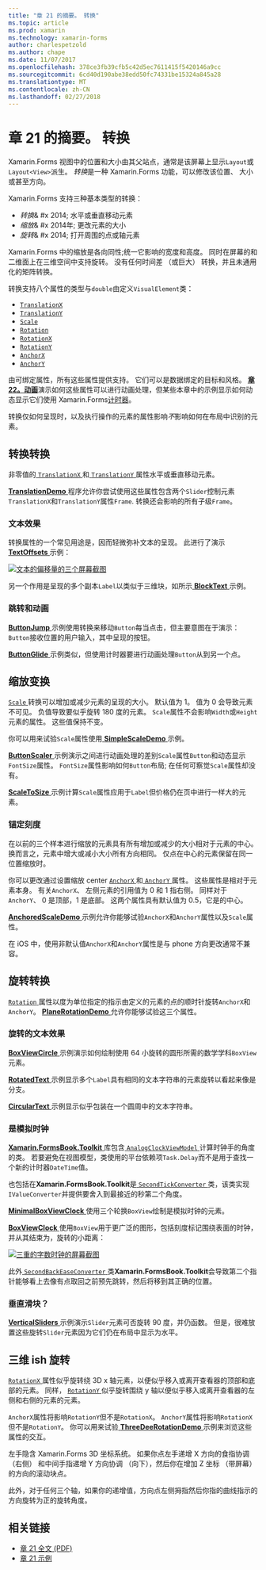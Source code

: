 ```yaml
---
title: "章 21 的摘要。 转换"
ms.topic: article
ms.prod: xamarin
ms.technology: xamarin-forms
author: charlespetzold
ms.author: chape
ms.date: 11/07/2017
ms.openlocfilehash: 378ce3fb39cfb5c42d5ec7611415f5420146a9cc
ms.sourcegitcommit: 6cd40d190abe38edd50fc74331be15324a845a28
ms.translationtype: MT
ms.contentlocale: zh-CN
ms.lasthandoff: 02/27/2018
---
```

# <a name="summary-of-chapter-21-transforms"></a>章 21 的摘要。 转换

Xamarin.Forms 视图中的位置和大小由其父站点，通常是该屏幕上显示`Layout`或`Layout<View>`派生。 *转换*是一种 Xamarin.Forms 功能，可以修改该位置、 大小或甚至方向。

Xamarin.Forms 支持三种基本类型的转换：

- *转换*& #x 2014; 水平或垂直移动元素
- *缩放*& #x 2014年; 更改元素的大小
- *旋转*& #x 2014; 打开周围的点或轴元素

Xamarin.Forms 中的缩放是各向同性;统一它影响的宽度和高度。 同时在屏幕的和二维面上在三维空间中支持旋转。 没有任何时间差 （或巨大） 转换，并且未通用化的矩阵转换。

转换支持八个属性的类型与`double`由定义`VisualElement`类：

- [`TranslationX`](https://developer.xamarin.com/api/property/Xamarin.Forms.VisualElement.TranslationX/)
- [`TranslationY`](https://developer.xamarin.com/api/property/Xamarin.Forms.VisualElement.TranslationY/)
- [`Scale`](https://developer.xamarin.com/api/property/Xamarin.Forms.VisualElement.Scale/)
- [`Rotation`](https://developer.xamarin.com/api/property/Xamarin.Forms.VisualElement.Rotation/)
- [`RotationX`](https://developer.xamarin.com/api/property/Xamarin.Forms.VisualElement.RotationX/)
- [`RotationY`](https://developer.xamarin.com/api/property/Xamarin.Forms.VisualElement.RotationY/)
- [`AnchorX`](https://developer.xamarin.com/api/property/Xamarin.Forms.VisualElement.AnchorX/)
- [`AnchorY`](https://developer.xamarin.com/api/property/Xamarin.Forms.VisualElement.AnchorY/)

由可绑定属性，所有这些属性提供支持。 它们可以是数据绑定的目标和风格。 [**章 22。动画**](~/xamarin-forms/creating-mobile-apps-xamarin-forms/summaries/chapter22.md)演示如何这些属性可以进行动画处理，但某些本章中的示例显示如何动态显示它们使用 Xamarin.Forms[计时器](~/xamarin-forms/platform/device.md#Device_StartTimer)。

转换仅如何呈现时，以及执行操作的元素的属性影响*不*影响如何在布局中识别的元素。

## <a name="the-translation-transform"></a>转换转换

非零值的[ `TranslationX` ](https://developer.xamarin.com/api/property/Xamarin.Forms.VisualElement.TranslationX/)和[ `TranslationY` ](https://developer.xamarin.com/api/property/Xamarin.Forms.VisualElement.TranslationY/)属性水平或垂直移动元素。

[ **TranslationDemo** ](https://github.com/xamarin/xamarin-forms-book-samples/tree/master/Chapter21/TranslationDemo)程序允许你尝试使用这些属性包含两个`Slider`控制元素`TranslationX`和`TranslationY`属性`Frame`. 转换还会影响的所有子级`Frame`。

### <a name="text-effects"></a>文本效果

转换属性的一个常见用途是，因而轻微弥补文本的呈现。 此进行了演示[ **TextOffsets** ](https://github.com/xamarin/xamarin-forms-book-samples/tree/master/Chapter21/TextOffsets)示例：

[![文本的偏移量的三个屏幕截图](images/ch21fg03-small.png "文本偏移量")](images/ch21fg03-large.png "文本偏移量")

另一个作用是呈现的多个副本`Label`以类似于三维块，如所示[ **BlockText** ](https://github.com/xamarin/xamarin-forms-book-samples/tree/master/Chapter21/BlockText)示例。

### <a name="jumps-and-animations"></a>跳转和动画

[ **ButtonJump** ](https://github.com/xamarin/xamarin-forms-book-samples/tree/master/Chapter21/ButtonJump)示例使用转换来移动`Button`每当点击，但主要意图在于演示：`Button`接收位置的用户输入，其中呈现的按钮。

[ **ButtonGlide** ](https://github.com/xamarin/xamarin-forms-book-samples/tree/master/Chapter21/ButtonGlide)示例类似，但使用计时器要进行动画处理`Button`从到另一个点。

## <a name="the-scale-transform"></a>缩放变换

[ `Scale` ](https://developer.xamarin.com/api/property/Xamarin.Forms.VisualElement.Scale/)转换可以增加或减少元素的呈现的大小。 默认值为 1。 值为 0 会导致元素不可见。 负值导致要似乎旋转 180 度的元素。 `Scale`属性不会影响`Width`或`Height`元素的属性。 这些值保持不变。

你可以用来试验`Scale`属性使用[ **SimpleScaleDemo** ](https://github.com/xamarin/xamarin-forms-book-samples/tree/master/Chapter21/SimpleScaleDemo)示例。

[ **ButtonScaler** ](https://github.com/xamarin/xamarin-forms-book-samples/tree/master/Chapter21/ButtonScaler)示例演示之间进行动画处理的差别`Scale`属性`Button`和动态显示`FontSize`属性。 `FontSize`属性影响如何`Button`布局; 在任何可察觉`Scale`属性却没有。

[ **ScaleToSize** ](https://github.com/xamarin/xamarin-forms-book-samples/tree/master/Chapter21/ScaleToSize)示例计算`Scale`属性应用于`Label`但价格仍在页中进行一样大的元素。

### <a name="anchoring-the-scale"></a>锚定刻度

在以前的三个样本进行缩放的元素具有所有增加或减少的大小相对于元素的中心。 换而言之，元素中增大或减小大小所有方向相同。 仅点在中心的元素保留在同一位置缩放时。

你可以更改通过设置缩放 center [ `AnchorX` ](https://developer.xamarin.com/api/property/Xamarin.Forms.VisualElement.AnchorX/)和[ `AnchorY` ](https://developer.xamarin.com/api/property/Xamarin.Forms.VisualElement.AnchorY/)属性。 这些属性是相对于元素本身。 有关`AnchorX`、 左侧元素的引用值为 0 和 1 指右侧。 同样对于`AnchorY`、 0 是顶部，1 是底部。 这两个属性具有默认值为 0.5，它是的中心。

[ **AnchoredScaleDemo** ](https://github.com/xamarin/xamarin-forms-book-samples/tree/master/Chapter21/AnchoredScaleDemo)示例允许你能够试验`AnchorX`和`AnchorY`属性以及`Scale`属性。

在 iOS 中，使用非默认值`AnchorX`和`AnchorY`属性是与 phone 方向更改通常不兼容。

## <a name="the-rotation-transform"></a>旋转转换

[ `Rotation` ](https://developer.xamarin.com/api/property/Xamarin.Forms.VisualElement.Rotation/)属性以度为单位指定的指示由定义的元素的点的顺时针旋转`AnchorX`和`AnchorY`。 [ **PlaneRotationDemo** ](https://github.com/xamarin/xamarin-forms-book-samples/tree/master/Chapter21/PlaneRotationDemo)允许你能够试验这三个属性。

### <a name="rotated-text-effects"></a>旋转的文本效果

[ **BoxViewCircle** ](https://github.com/xamarin/xamarin-forms-book-samples/tree/master/Chapter21/BoxViewCircle)示例演示如何绘制使用 64 小旋转的圆形所需的数学学科`BoxView`元素。

[ **RotatedText** ](https://github.com/xamarin/xamarin-forms-book-samples/tree/master/Chapter21/RotatedText)示例显示多个`Label`具有相同的文本字符串的元素旋转以看起来像是分支。

[ **CircularText** ](https://github.com/xamarin/xamarin-forms-book-samples/tree/master/Chapter21/CircularText)示例显示似乎包装在一个圆周中的文本字符串。

### <a name="an-analog-clock"></a>是模拟时钟

[ **Xamarin.FormsBook.Toolkit** ](https://github.com/xamarin/xamarin-forms-book-samples/tree/master/Libraries/Xamarin.FormsBook.Toolkit)库包含[ `AnalogClockViewModel` ](https://github.com/xamarin/xamarin-forms-book-samples/blob/master/Libraries/Xamarin.FormsBook.Toolkit/Xamarin.FormsBook.Toolkit/AnalogClockViewModel.cs)计算时钟手的角度的类。 若要避免在视图模型，类使用的平台依赖项`Task.Delay`而不是用于查找一个新的计时器`DateTime`值。

也包括在**Xamarin.FormsBook.Toolkit**是[ `SecondTickConverter` ](https://github.com/xamarin/xamarin-forms-book-samples/blob/master/Libraries/Xamarin.FormsBook.Toolkit/Xamarin.FormsBook.Toolkit/SecondTickConverter.cs)类，该类实现`IValueConverter`并提供要舍入到最接近的秒第二个角度。

[ **MinimalBoxViewClock** ](https://github.com/xamarin/xamarin-forms-book-samples/tree/master/Chapter21/MinimalBoxViewClock)使用三个轮换`BoxView`绘制是模拟时钟的元素。

[ **BoxViewClock** ](https://github.com/xamarin/xamarin-forms-book-samples/tree/master/Chapter21/BoxViewClock)使用`BoxView`用于更广泛的图形，包括刻度标记围绕表面的时钟，并从其结束为，旋转的小距离：

[![三重的字数时钟的屏幕截图](images/ch21fg17-small.png "模拟时钟表盘")](images/ch21fg17-large.png "模拟时钟表盘")

此外[ `SecondBackEaseConverter` ](https://github.com/xamarin/xamarin-forms-book-samples/blob/master/Libraries/Xamarin.FormsBook.Toolkit/Xamarin.FormsBook.Toolkit/SecondBackEaseConverter.cs)类**Xamarin.FormsBook.Toolkit**会导致第二个指针能够看上去像有点取回之前预先跳转，然后将移到其正确的位置。

### <a name="vertical-sliders"></a>垂直滑块？

[ **VerticalSliders** ](https://github.com/xamarin/xamarin-forms-book-samples/tree/master/Chapter21/VerticalSliders)示例演示`Slider`元素可否旋转 90 度，并仍函数。 但是，很难放置这些旋转`Slider`元素因为它们仍在布局中显示为水平。

## <a name="3d-ish-rotations"></a>三维 ish 旋转

[ `RotationX` ](https://developer.xamarin.com/api/property/Xamarin.Forms.VisualElement.RotationX/)属性似乎旋转绕 3D x 轴元素，以便似乎移入或离开查看器的顶部和底部的元素。 同样， [ `RotationY` ](https://developer.xamarin.com/api/property/Xamarin.Forms.VisualElement.RotationY/)似乎旋转围绕 y 轴以便似乎移入或离开查看器的左侧和右侧的元素的元素。

`AnchorX`属性将影响`RotationY`但不是`RotationX`。 `AnchorY`属性将影响`RotationX`但不是`RotationY`。 你可以用来试验[ **ThreeDeeRotationDemo** ](https://github.com/xamarin/xamarin-forms-book-samples/tree/master/Chapter21/ThreeDeeRotationDemo)示例来浏览这些属性的交互。

左手隐含 Xamarin.Forms 3D 坐标系统。 如果你点左手递增 X 方向的食指协调 （右侧） 和中间手指递增 Y 方向协调 （向下），然后你在增加 Z 坐标 （带屏幕） 的方向的滚动块点。

此外，对于任何三个轴，如果你的递增值，方向点左侧拇指然后你指的曲线指示的方向旋转为正的旋转角度。



## <a name="related-links"></a>相关链接

- [章 21 全文 (PDF)](https://download.xamarin.com/developer/xamarin-forms-book/XamarinFormsBook-Ch21-Apr2016.pdf)
- [章 21 示例](https://github.com/xamarin/xamarin-forms-book-samples/tree/master/Chapter21)
